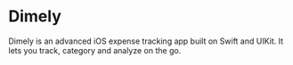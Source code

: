 # Dimely
Dimely is an advanced iOS expense tracking app built on Swift and UIKit. It lets you track, category and analyze on the go.
